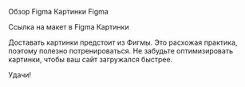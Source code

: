 Обзор
Figma
Картинки
Figma

Ссылка на макет в Figma
Картинки

Доставать картинки предстоит из Фигмы. Это расхожая практика, поэтому полезно потренироваться. Не забудьте оптимизировать картинки, чтобы ваш сайт загружался быстрее.

Удачи!